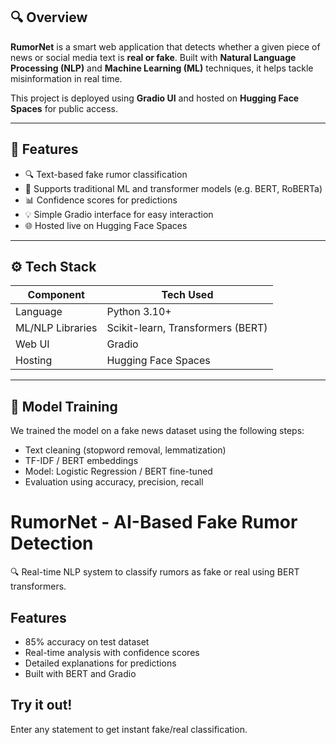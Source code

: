 ## 🔍 Overview

**RumorNet** is a smart web application that detects whether a given piece of news or social media text is **real or fake**. Built with **Natural Language Processing (NLP)** and **Machine Learning (ML)** techniques, it helps tackle misinformation in real time.

This project is deployed using **Gradio UI** and hosted on **Hugging Face Spaces** for public access.

---

## 📌 Features

- 🔍 Text-based fake rumor classification
- 🧠 Supports traditional ML and transformer models (e.g. BERT, RoBERTa)
- 📊 Confidence scores for predictions
- 💡 Simple Gradio interface for easy interaction
- 🌐 Hosted live on Hugging Face Spaces

---

## ⚙️ Tech Stack

| Component            | Tech Used                           |
|---------------------|-------------------------------------|
| Language            | Python 3.10+                        |
| ML/NLP Libraries    | Scikit-learn, Transformers (BERT)   |
| Web UI              | Gradio                              |
| Hosting             | Hugging Face Spaces                 |

---

## 🧪 Model Training

We trained the model on a fake news dataset using the following steps:

- Text cleaning (stopword removal, lemmatization)
- TF-IDF / BERT embeddings
- Model: Logistic Regression / BERT fine-tuned
- Evaluation using accuracy, precision, recall




# RumorNet - AI-Based Fake Rumor Detection

🔍 Real-time NLP system to classify rumors as fake or real using BERT transformers.

## Features
- 85% accuracy on test dataset
- Real-time analysis with confidence scores
- Detailed explanations for predictions
- Built with BERT and Gradio

## Try it out!
Enter any statement to get instant fake/real classification.